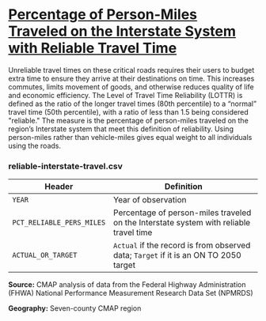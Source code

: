 # [Percentage of Person-Miles Traveled on the Interstate System with Reliable Travel Time](https://www.cmap.illinois.gov/2050/indicators/reliable-interstate-travel)

Unreliable travel times on these critical roads requires their users to budget extra time to ensure they arrive at their destinations on time. This increases commutes, limits movement of goods, and otherwise reduces quality of life and economic efficiency. The Level of Travel Time Reliability (LOTTR) is defined as the ratio of the longer travel times (80th percentile) to a “normal” travel time (50th percentile), with a ratio of less than 1.5 being considered "reliable." The measure is the percentage of person-miles traveled on the region’s Interstate system that meet this definition of reliability. Using person-miles rather than vehicle-miles gives equal weight to all individuals using the roads.

### reliable-interstate-travel.csv

Header | Definition
-------|-----------
`YEAR` | Year of observation
`PCT_RELIABLE_PERS_MILES` | Percentage of person-miles traveled on the Interstate system with reliable travel time
`ACTUAL_OR_TARGET` | `Actual` if the record is from observed data; `Target` if it is an ON TO 2050 target

**Source:** CMAP analysis of data from the Federal Highway Administration (FHWA) National Performance Measurement Research Data Set (NPMRDS)

**Geography:** Seven-county CMAP region
